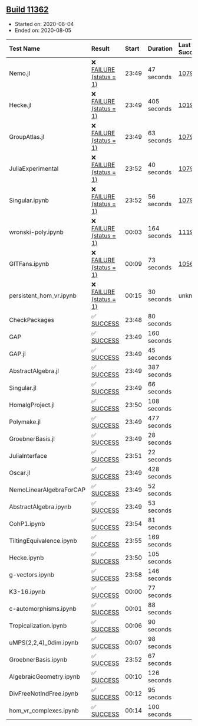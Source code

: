 ## [Build 11362](https://oscarci.mathematik.uni-kl.de/job/oscar/11362/)

* Started on: 2020-08-04
* Ended on: 2020-08-05

| Test Name    | Result | Start | Duration | Last Success | First Failure |
|:-------------|:-------|:------|:---------|:-------------|:--------------|
| Nemo.jl | ❌ [FAILURE (status = 1)](https://oscarci.mathematik.uni-kl.de/job/oscar/11362/artifact/logs/build-11362/Nemo.jl.log) | 23:49 | 47 seconds | [10790](https://oscarci.mathematik.uni-kl.de/job/oscar/10790/) | [10791](https://oscarci.mathematik.uni-kl.de/job/oscar/10791/) |
| Hecke.jl | ❌ [FAILURE (status = 1)](https://oscarci.mathematik.uni-kl.de/job/oscar/11362/artifact/logs/build-11362/Hecke.jl.log) | 23:49 | 405 seconds | [10197](https://oscarci.mathematik.uni-kl.de/job/oscar/10197/) | [10198](https://oscarci.mathematik.uni-kl.de/job/oscar/10198/) |
| GroupAtlas.jl | ❌ [FAILURE (status = 1)](https://oscarci.mathematik.uni-kl.de/job/oscar/11362/artifact/logs/build-11362/GroupAtlas.jl.log) | 23:49 | 63 seconds | [10790](https://oscarci.mathematik.uni-kl.de/job/oscar/10790/) | [10791](https://oscarci.mathematik.uni-kl.de/job/oscar/10791/) |
| JuliaExperimental | ❌ [FAILURE (status = 1)](https://oscarci.mathematik.uni-kl.de/job/oscar/11362/artifact/logs/build-11362/JuliaExperimental.log) | 23:52 | 40 seconds | [10790](https://oscarci.mathematik.uni-kl.de/job/oscar/10790/) | [10791](https://oscarci.mathematik.uni-kl.de/job/oscar/10791/) |
| Singular.ipynb | ❌ [FAILURE (status = 1)](https://oscarci.mathematik.uni-kl.de/job/oscar/11362/artifact/logs/build-11362/Singular.ipynb.log) | 23:52 | 56 seconds | [10790](https://oscarci.mathematik.uni-kl.de/job/oscar/10790/) | [10791](https://oscarci.mathematik.uni-kl.de/job/oscar/10791/) |
| wronski-poly.ipynb | ❌ [FAILURE (status = 1)](https://oscarci.mathematik.uni-kl.de/job/oscar/11362/artifact/logs/build-11362/wronski-poly.ipynb.log) | 00:03 | 164 seconds | [11192](https://oscarci.mathematik.uni-kl.de/job/oscar/11192/) | [11193](https://oscarci.mathematik.uni-kl.de/job/oscar/11193/) |
| GITFans.ipynb | ❌ [FAILURE (status = 1)](https://oscarci.mathematik.uni-kl.de/job/oscar/11362/artifact/logs/build-11362/GITFans.ipynb.log) | 00:09 | 73 seconds | [10566](https://oscarci.mathematik.uni-kl.de/job/oscar/10566/) | [10567](https://oscarci.mathematik.uni-kl.de/job/oscar/10567/) |
| persistent_hom_vr.ipynb | ❌ [FAILURE (status = 1)](https://oscarci.mathematik.uni-kl.de/job/oscar/11362/artifact/logs/build-11362/persistent_hom_vr.ipynb.log) | 00:15 | 30 seconds | unknown | unknown |
| CheckPackages | ✅ [SUCCESS](https://oscarci.mathematik.uni-kl.de/job/oscar/11362/artifact/logs/build-11362/CheckPackages.log) | 23:48 | 80 seconds |  |  |
| GAP | ✅ [SUCCESS](https://oscarci.mathematik.uni-kl.de/job/oscar/11362/artifact/logs/build-11362/GAP.log) | 23:49 | 160 seconds |  |  |
| GAP.jl | ✅ [SUCCESS](https://oscarci.mathematik.uni-kl.de/job/oscar/11362/artifact/logs/build-11362/GAP.jl.log) | 23:49 | 45 seconds |  |  |
| AbstractAlgebra.jl | ✅ [SUCCESS](https://oscarci.mathematik.uni-kl.de/job/oscar/11362/artifact/logs/build-11362/AbstractAlgebra.jl.log) | 23:49 | 387 seconds |  |  |
| Singular.jl | ✅ [SUCCESS](https://oscarci.mathematik.uni-kl.de/job/oscar/11362/artifact/logs/build-11362/Singular.jl.log) | 23:49 | 66 seconds |  |  |
| HomalgProject.jl | ✅ [SUCCESS](https://oscarci.mathematik.uni-kl.de/job/oscar/11362/artifact/logs/build-11362/HomalgProject.jl.log) | 23:50 | 108 seconds |  |  |
| Polymake.jl | ✅ [SUCCESS](https://oscarci.mathematik.uni-kl.de/job/oscar/11362/artifact/logs/build-11362/Polymake.jl.log) | 23:49 | 477 seconds |  |  |
| GroebnerBasis.jl | ✅ [SUCCESS](https://oscarci.mathematik.uni-kl.de/job/oscar/11362/artifact/logs/build-11362/GroebnerBasis.jl.log) | 23:49 | 28 seconds |  |  |
| JuliaInterface | ✅ [SUCCESS](https://oscarci.mathematik.uni-kl.de/job/oscar/11362/artifact/logs/build-11362/JuliaInterface.log) | 23:51 | 22 seconds |  |  |
| Oscar.jl | ✅ [SUCCESS](https://oscarci.mathematik.uni-kl.de/job/oscar/11362/artifact/logs/build-11362/Oscar.jl.log) | 23:49 | 428 seconds |  |  |
| NemoLinearAlgebraForCAP | ✅ [SUCCESS](https://oscarci.mathematik.uni-kl.de/job/oscar/11362/artifact/logs/build-11362/NemoLinearAlgebraForCAP.log) | 23:49 | 52 seconds |  |  |
| AbstractAlgebra.ipynb | ✅ [SUCCESS](https://oscarci.mathematik.uni-kl.de/job/oscar/11362/artifact/logs/build-11362/AbstractAlgebra.ipynb.log) | 23:49 | 53 seconds |  |  |
| CohP1.ipynb | ✅ [SUCCESS](https://oscarci.mathematik.uni-kl.de/job/oscar/11362/artifact/logs/build-11362/CohP1.ipynb.log) | 23:54 | 81 seconds |  |  |
| TiltingEquivalence.ipynb | ✅ [SUCCESS](https://oscarci.mathematik.uni-kl.de/job/oscar/11362/artifact/logs/build-11362/TiltingEquivalence.ipynb.log) | 23:55 | 169 seconds |  |  |
| Hecke.ipynb | ✅ [SUCCESS](https://oscarci.mathematik.uni-kl.de/job/oscar/11362/artifact/logs/build-11362/Hecke.ipynb.log) | 23:50 | 105 seconds |  |  |
| g-vectors.ipynb | ✅ [SUCCESS](https://oscarci.mathematik.uni-kl.de/job/oscar/11362/artifact/logs/build-11362/g-vectors.ipynb.log) | 23:58 | 146 seconds |  |  |
| K3-16.ipynb | ✅ [SUCCESS](https://oscarci.mathematik.uni-kl.de/job/oscar/11362/artifact/logs/build-11362/K3-16.ipynb.log) | 00:00 | 77 seconds |  |  |
| c-automorphisms.ipynb | ✅ [SUCCESS](https://oscarci.mathematik.uni-kl.de/job/oscar/11362/artifact/logs/build-11362/c-automorphisms.ipynb.log) | 00:01 | 88 seconds |  |  |
| Tropicalization.ipynb | ✅ [SUCCESS](https://oscarci.mathematik.uni-kl.de/job/oscar/11362/artifact/logs/build-11362/Tropicalization.ipynb.log) | 00:06 | 90 seconds |  |  |
| uMPS(2,2,4)_0dim.ipynb | ✅ [SUCCESS](https://oscarci.mathematik.uni-kl.de/job/oscar/11362/artifact/logs/build-11362/uMPS-2-2-4-_0dim.ipynb.log) | 00:07 | 98 seconds |  |  |
| GroebnerBasis.ipynb | ✅ [SUCCESS](https://oscarci.mathematik.uni-kl.de/job/oscar/11362/artifact/logs/build-11362/GroebnerBasis.ipynb.log) | 23:52 | 67 seconds |  |  |
| AlgebraicGeometry.ipynb | ✅ [SUCCESS](https://oscarci.mathematik.uni-kl.de/job/oscar/11362/artifact/logs/build-11362/AlgebraicGeometry.ipynb.log) | 00:10 | 126 seconds |  |  |
| DivFreeNotIndFree.ipynb | ✅ [SUCCESS](https://oscarci.mathematik.uni-kl.de/job/oscar/11362/artifact/logs/build-11362/DivFreeNotIndFree.ipynb.log) | 00:12 | 95 seconds |  |  |
| hom_vr_complexes.ipynb | ✅ [SUCCESS](https://oscarci.mathematik.uni-kl.de/job/oscar/11362/artifact/logs/build-11362/hom_vr_complexes.ipynb.log) | 00:14 | 100 seconds |  |  |

